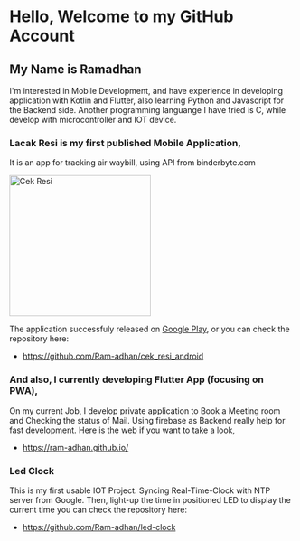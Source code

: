 # Hello, Welcome to my GitHub Account

## My Name is Ramadhan

I'm interested in Mobile Development, and have experience in developing application with Kotlin and Flutter, also learning Python and Javascript for the Backend side. 
Another programming languange I have tried is C, while develop with microcontroller and IOT device.

### Lacak Resi is my first published Mobile Application,
It is an app for tracking air waybill, using API from binderbyte.com
<p float="left">
<img src="https://user-images.githubusercontent.com/52147185/127768549-a28a10ba-be4e-4c02-8d94-c3025bb74b2b.gif" width="250" title="Cek Resi">
</p>

The application successfuly released on 
[Google Play](https://play.google.com/store/apps/details?id=com.inbedroom.couriertracking), or you can check the repository here:
* https://github.com/Ram-adhan/cek_resi_android

### And also, I currently developing Flutter App (focusing on PWA),
On my current Job, I develop private application to Book a Meeting room and Checking the status of Mail.
Using firebase as Backend really help for fast development.
Here is the web if you want to take a look,
* https://ram-adhan.github.io/

### Led Clock
This is my first usable IOT Project. Syncing Real-Time-Clock with NTP server from Google. Then, light-up the time in positioned LED to display the current time
you can check the repository here:
* https://github.com/Ram-adhan/led-clock

<!---
Ram-adhan/Ram-adhan is a ✨ special ✨ repository because its `README.md` (this file) appears on your GitHub profile.
You can click the Preview link to take a look at your changes.
--->
